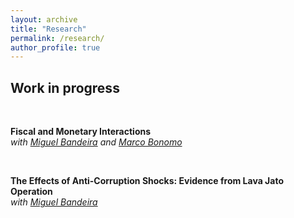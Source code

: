 ```yaml
---
layout: archive
title: "Research"
permalink: /research/
author_profile: true
---
```

## Work in progress
<br>

**Fiscal and Monetary Interactions** <br/> 
*with [Miguel Bandeira][miguel_bandeira] and [Marco Bonomo][marco_bonomo]*

<br>

[miguel_bandeira]: https://sites.google.com/view/miguelbandeira/home?authuser=0
[marco_bonomo]: https://sites.google.com/site/marcoacbonomo/



**The Effects of Anti-Corruption Shocks: Evidence from Lava Jato Operation**<br>
*with [Miguel Bandeira][miguel_bandeira]*